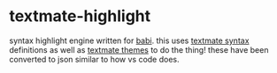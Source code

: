 textmate-highlight
==================

syntax highlight engine written for [babi].  this uses [textmate syntax]
definitions as well as [textmate themes] to do the thing!  these have been
converted to json similar to how vs code does.

[babi]: https://github.com/asottile/babi
[textmate syntax]: https://manual.macromates.com/en/language_grammars
[textmate themes]: https://macromates.com/manual/en/themes
